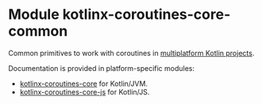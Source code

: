 # Module kotlinx-coroutines-core-common

Common primitives to work with coroutines in
[multiplatform Kotlin projects](https://kotlinlang.org/docs/reference/multiplatform.html).

Documentation is provided in platform-specific modules:
* [kotlinx-coroutines-core](../../core/kotlinx-coroutines-core/README.md) for Kotlin/JVM.
* [kotlinx-coroutines-core-js](../../js/kotlinx-coroutines-core-js/README.md) for Kotlin/JS.

